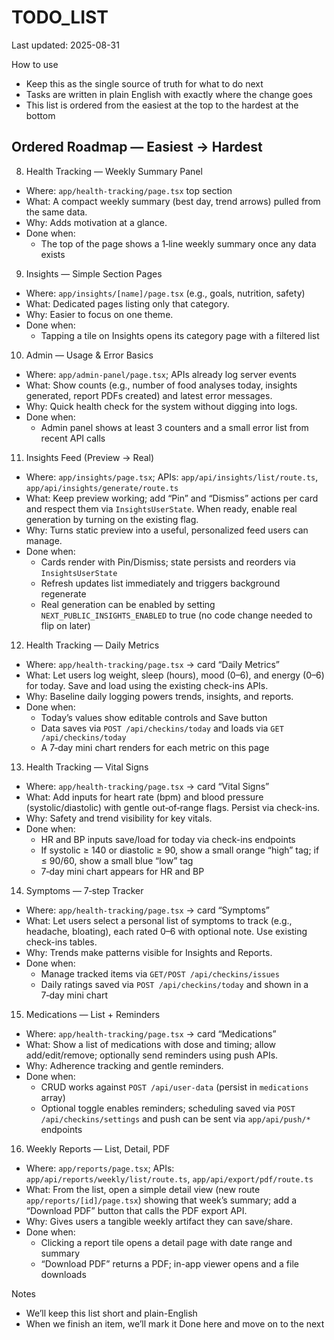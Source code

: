 # TODO_LIST

Last updated: 2025-08-31

How to use
- Keep this as the single source of truth for what to do next
- Tasks are written in plain English with exactly where the change goes
- This list is ordered from the easiest at the top to the hardest at the bottom

## Ordered Roadmap — Easiest → Hardest


8) Health Tracking — Weekly Summary Panel
- Where: `app/health-tracking/page.tsx` top section
- What: A compact weekly summary (best day, trend arrows) pulled from the same data.
- Why: Adds motivation at a glance.
- Done when:
  - The top of the page shows a 1‑line weekly summary once any data exists

9) Insights — Simple Section Pages
- Where: `app/insights/[name]/page.tsx` (e.g., goals, nutrition, safety)
- What: Dedicated pages listing only that category.
- Why: Easier to focus on one theme.
- Done when:
  - Tapping a tile on Insights opens its category page with a filtered list

10) Admin — Usage & Error Basics
- Where: `app/admin-panel/page.tsx`; APIs already log server events
- What: Show counts (e.g., number of food analyses today, insights generated, report PDFs created) and latest error messages.
- Why: Quick health check for the system without digging into logs.
- Done when:
  - Admin panel shows at least 3 counters and a small error list from recent API calls

11) Insights Feed (Preview → Real)
- Where: `app/insights/page.tsx`; APIs: `app/api/insights/list/route.ts`, `app/api/insights/generate/route.ts`
- What: Keep preview working; add “Pin” and “Dismiss” actions per card and respect them via `InsightsUserState`. When ready, enable real generation by turning on the existing flag.
- Why: Turns static preview into a useful, personalized feed users can manage.
- Done when:
  - Cards render with Pin/Dismiss; state persists and reorders via `InsightsUserState`
  - Refresh updates list immediately and triggers background regenerate
  - Real generation can be enabled by setting `NEXT_PUBLIC_INSIGHTS_ENABLED` to true (no code change needed to flip on later)

12) Health Tracking — Daily Metrics
- Where: `app/health-tracking/page.tsx` → card “Daily Metrics”
- What: Let users log weight, sleep (hours), mood (0–6), and energy (0–6) for today. Save and load using the existing check-ins APIs.
- Why: Baseline daily logging powers trends, insights, and reports.
- Done when:
  - Today’s values show editable controls and Save button
  - Data saves via `POST /api/checkins/today` and loads via `GET /api/checkins/today`
  - A 7‑day mini chart renders for each metric on this page

13) Health Tracking — Vital Signs
- Where: `app/health-tracking/page.tsx` → card “Vital Signs”
- What: Add inputs for heart rate (bpm) and blood pressure (systolic/diastolic) with gentle out‑of‑range flags. Persist via check-ins.
- Why: Safety and trend visibility for key vitals.
- Done when:
  - HR and BP inputs save/load for today via check-ins endpoints
  - If systolic ≥ 140 or diastolic ≥ 90, show a small orange “high” tag; if ≤ 90/60, show a small blue “low” tag
  - 7‑day mini chart appears for HR and BP

14) Symptoms — 7‑step Tracker
- Where: `app/health-tracking/page.tsx` → card “Symptoms”
- What: Let users select a personal list of symptoms to track (e.g., headache, bloating), each rated 0–6 with optional note. Use existing check-ins tables.
- Why: Trends make patterns visible for Insights and Reports.
- Done when:
  - Manage tracked items via `GET/POST /api/checkins/issues`
  - Daily ratings saved via `POST /api/checkins/today` and shown in a 7‑day mini chart

15) Medications — List + Reminders
- Where: `app/health-tracking/page.tsx` → card “Medications”
- What: Show a list of medications with dose and timing; allow add/edit/remove; optionally send reminders using push APIs.
- Why: Adherence tracking and gentle reminders.
- Done when:
  - CRUD works against `POST /api/user-data` (persist in `medications` array)
  - Optional toggle enables reminders; scheduling saved via `POST /api/checkins/settings` and push can be sent via `app/api/push/*` endpoints

16) Weekly Reports — List, Detail, PDF
- Where: `app/reports/page.tsx`; APIs: `app/api/reports/weekly/list/route.ts`, `app/api/export/pdf/route.ts`
- What: From the list, open a simple detail view (new route `app/reports/[id]/page.tsx`) showing that week’s summary; add a “Download PDF” button that calls the PDF export API.
- Why: Gives users a tangible weekly artifact they can save/share.
- Done when:
  - Clicking a report tile opens a detail page with date range and summary
  - “Download PDF” returns a PDF; in-app viewer opens and a file downloads

Notes
- We’ll keep this list short and plain-English
- When we finish an item, we’ll mark it Done here and move on to the next
